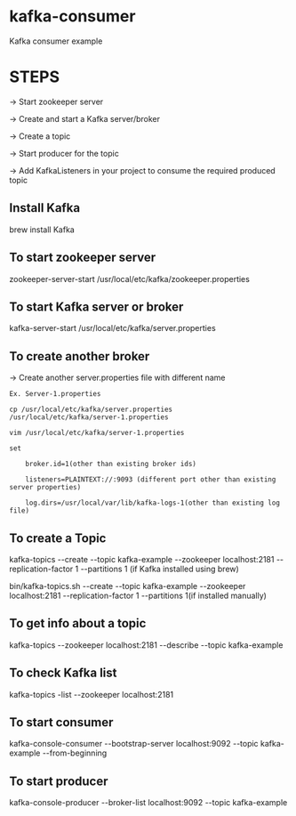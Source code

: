 # kafka-consumer
Kafka consumer example

STEPS
=====
-> Start zookeeper server

-> Create and start a Kafka server/broker

-> Create a topic

-> Start producer for the topic

-> Add KafkaListeners in your project to consume the required produced topic


Install Kafka
-------------
brew install Kafka  

To start zookeeper server
-------------------------
zookeeper-server-start /usr/local/etc/kafka/zookeeper.properties

To start Kafka server or broker
-------------------------------
kafka-server-start /usr/local/etc/kafka/server.properties

To create another broker
------------------------
-> Create another server.properties file with different name

	Ex. Server-1.properties
  
	cp /usr/local/etc/kafka/server.properties  /usr/local/etc/kafka/server-1.properties 
  
	vim /usr/local/etc/kafka/server-1.properties
	
	set
  
		broker.id=1(other than existing broker ids)
    
		listeners=PLAINTEXT://:9093 (different port other than existing server properties)
    
		log.dirs=/usr/local/var/lib/kafka-logs-1(other than existing log file)

To create a Topic
-----------------
kafka-topics --create --topic kafka-example --zookeeper localhost:2181 --replication-factor 1 --partitions 1 (if Kafka installed using brew)

bin/kafka-topics.sh --create --topic kafka-example --zookeeper localhost:2181 --replication-factor 1 --partitions 1(if installed manually)

To get info about a topic
-------------------------
kafka-topics --zookeeper localhost:2181 --describe --topic kafka-example

To check Kafka list
-------------------
kafka-topics -list --zookeeper localhost:2181

To start consumer
-----------------
kafka-console-consumer --bootstrap-server localhost:9092 --topic kafka-example --from-beginning

To start producer
-----------------
kafka-console-producer --broker-list localhost:9092 --topic kafka-example
